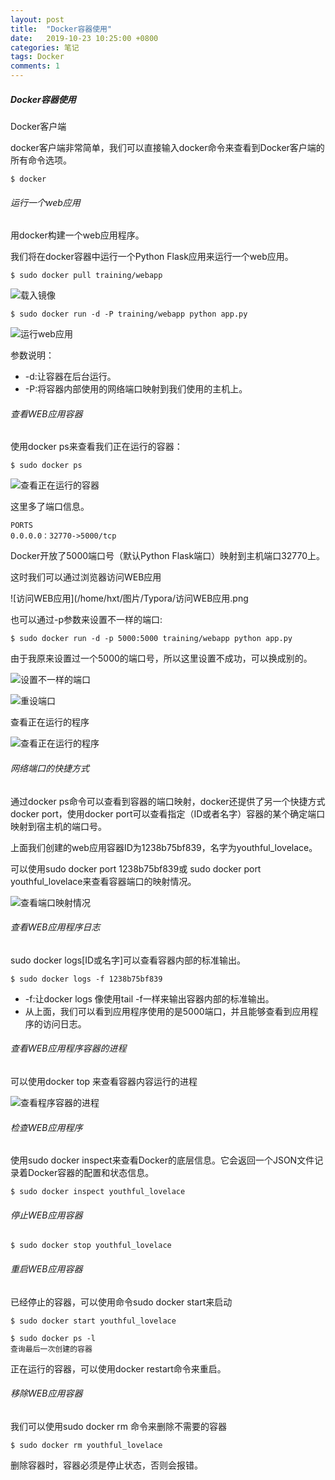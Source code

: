 ```yaml
---
layout: post
title:  "Docker容器使用"
date:   2019-10-23 10:25:00 +0800
categories: 笔记
tags: Docker
comments: 1
---
```




##### Docker容器使用

Docker客户端

docker客户端非常简单，我们可以直接输入docker命令来查看到Docker客户端的所有命令选项。

```
$ docker
```

###### 运行一个web应用

用docker构建一个web应用程序。

我们将在docker容器中运行一个Python Flask应用来运行一个web应用。

```
$ sudo docker pull training/webapp
```

![载入镜像](/home/hxt/图片/Typora/载入镜像.png)

```
$ sudo docker run -d -P training/webapp python app.py
```

![运行web应用](/home/hxt/图片/Typora/运行web应用.png)

参数说明：

* -d:让容器在后台运行。
* -P:将容器内部使用的网络端口映射到我们使用的主机上。



###### 查看WEB应用容器

使用docker ps来查看我们正在运行的容器：

```
$ sudo docker ps
```

![查看正在运行的容器](/home/hxt/图片/Typora/查看正在运行的容器.png)

这里多了端口信息。

```
PORTS
0.0.0.0：32770->5000/tcp 
```

Docker开放了5000端口号（默认Python Flask端口）映射到主机端口32770上。

这时我们可以通过浏览器访问WEB应用

![访问WEB应用](/home/hxt/图片/Typora/访问WEB应用.png

也可以通过-p参数来设置不一样的端口:

```
$ sudo docker run -d -p 5000:5000 training/webapp python app.py
```

由于我原来设置过一个5000的端口号，所以这里设置不成功，可以换成别的。

![设置不一样的端口](/home/hxt/图片/Typora/设置不一样的端口.png)

![重设端口](/home/hxt/图片/Typora/重设端口.png)

查看正在运行的程序

![查看正在运行的程序](/home/hxt/图片/Typora/查看正在运行的程序.png)

###### 网络端口的快捷方式

通过docker  ps命令可以查看到容器的端口映射，docker还提供了另一个快捷方式docker port，使用docker port可以查看指定（ID或者名字）容器的某个确定端口映射到宿主机的端口号。

上面我们创建的web应用容器ID为1238b75bf839，名字为youthful_lovelace。

可以使用sudo docker port 1238b75bf839或 sudo docker port youthful_lovelace来查看容器端口的映射情况。

![查看端口映射情况](/home/hxt/图片/Typora/查看端口映射情况.png)

###### 查看WEB应用程序日志

sudo docker logs[ID或名字]可以查看容器内部的标准输出。

```
$ sudo docker logs -f 1238b75bf839
```

* -f:让docker logs 像使用tail -f一样来输出容器内部的标准输出。
* 从上面，我们可以看到应用程序使用的是5000端口，并且能够查看到应用程序的访问日志。

###### 查看WEB应用程序容器的进程

可以使用docker top 来查看容器内容运行的进程

![查看程序容器的进程](/home/hxt/图片/Typora/查看程序容器的进程.png)

###### 检查WEB应用程序

使用sudo docker inspect来查看Docker的底层信息。它会返回一个JSON文件记录着Docker容器的配置和状态信息。

```
$ sudo docker inspect youthful_lovelace
```

###### 停止WEB应用容器

```
$ sudo docker stop youthful_lovelace
```

###### 重启WEB应用容器

已经停止的容器，可以使用命令sudo docker start来启动

```
$ sudo docker start youthful_lovelace
```

```
$ sudo docker ps -l
查询最后一次创建的容器
```

正在运行的容器，可以使用docker restart命令来重启。

###### 移除WEB应用容器

我们可以使用sudo docker rm 命令来删除不需要的容器

```
$ sudo docker rm youthful_lovelace
```

删除容器时，容器必须是停止状态，否则会报错。